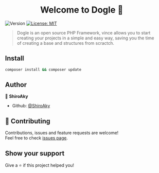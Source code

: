 <h1 align="center">Welcome to Dogle 👋</h1>
<p>
  <img alt="Version" src="https://img.shields.io/badge/version-V1.4.0-blue.svg?cacheSeconds=2592000" />
  <a href="#" target="_blank">
    <img alt="License: MIT" src="https://img.shields.io/badge/License-MIT-yellow.svg" />
  </a>
</p>

> Dogle is an open source PHP Framework, vince allows you to start creating your projects in a simple and easy way, saving you the time of creating a base and structures from scractch.

## Install

```sh
composer install && composer update
```

## Author

👤 **ShiroAky**

* Github: [@ShiroAky](https://github.com/ShiroAky)

## 🤝 Contributing

Contributions, issues and feature requests are welcome!<br />Feel free to check [issues page](https://github.com/ShiroAky/Dogle/issues). 

## Show your support

Give a ⭐️ if this project helped you!

